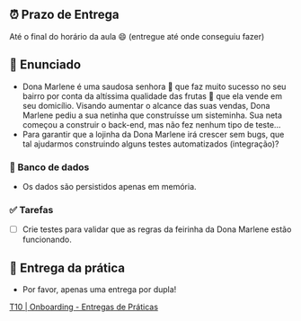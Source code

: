 ## ⏰ Prazo de Entrega

Até o final do horário da aula 😄 (entregue até onde conseguiu fazer)

## 📝 Enunciado

- Dona Marlene é uma saudosa senhora 🧓 que faz muito sucesso no seu bairro por conta da altíssima qualidade das frutas 🍇 que ela vende em seu domicílio. Visando aumentar o alcance das suas vendas, Dona Marlene pediu a sua netinha que construísse um sisteminha. Sua neta começou a construir o back-end, mas não fez nenhum tipo de teste…
- Para garantir que a lojinha da Dona Marlene irá crescer sem bugs, que tal ajudarmos construindo alguns testes automatizados (integração)?

### 🎲 Banco de dados

- Os dados são persistidos apenas em memória.

### ✅ Tarefas

- [ ]  Crie testes para validar que as regras da feirinha da Dona Marlene estão funcionando.

## 🚚 Entrega da prática

- Por favor, apenas uma entrega por dupla!

[T10 | Onboarding - Entregas de Práticas](https://respondea.typeform.com/to/QkVku8ar)
